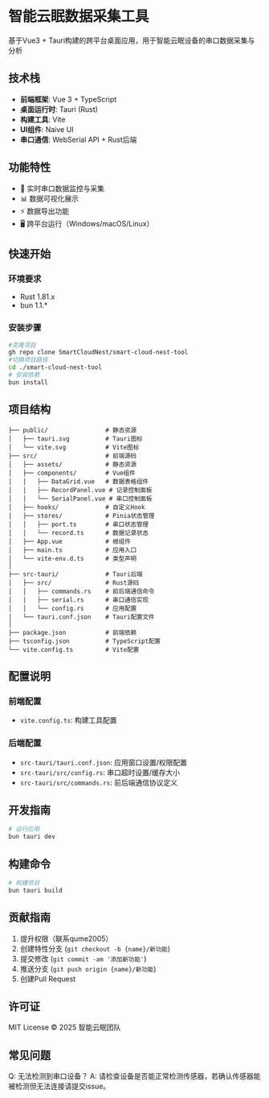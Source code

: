 # 智能云眠数据采集工具

基于Vue3 + Tauri构建的跨平台桌面应用，用于智能云眠设备的串口数据采集与分析

## 技术栈
- **前端框架**: Vue 3 + TypeScript
- **桌面运行时**: Tauri (Rust)
- **构建工具**: Vite
- **UI组件**: Naive UI
- **串口通信**: WebSerial API + Rust后端

## 功能特性
- 📡 实时串口数据监控与采集
- 📊 数据可视化展示
- ⚡ 数据导出功能
- 🖥️ 跨平台运行（Windows/macOS/Linux）

## 快速开始

### 环境要求
- Rust 1.81.x
- bun 1.1.*

### 安装步骤
```bash
#克隆项目
gh repo clone SmartCloudNest/smart-cloud-nest-tool
#切换项目路径
cd ./smart-cloud-nest-tool
# 安装依赖
bun install
```

## 项目结构
```
├── public/                # 静态资源
│   ├── tauri.svg          # Tauri图标
│   └── vite.svg           # Vite图标
├── src/                   # 前端源码
│   ├── assets/            # 静态资源
│   ├── components/        # Vue组件
│   │   ├── DataGrid.vue   # 数据表格组件
│   │   ├── RecordPanel.vue # 记录控制面板
│   │   └── SerialPanel.vue # 串口控制面板
│   ├── hooks/             # 自定义Hook
│   ├── stores/            # Pinia状态管理
│   │   ├── port.ts        # 串口状态管理
│   │   └── record.ts      # 数据记录状态
│   ├── App.vue            # 根组件
│   ├── main.ts            # 应用入口
│   └── vite-env.d.ts      # 类型声明
│
├── src-tauri/             # Tauri后端
│   ├── src/               # Rust源码
│   │   ├── commands.rs    # 前后端通信命令
│   │   ├── serial.rs      # 串口通信实现
│   │   └── config.rs      # 应用配置
│   └── tauri.conf.json    # Tauri配置文件
│
├── package.json           # 前端依赖
├── tsconfig.json          # TypeScript配置
└── vite.config.ts         # Vite配置
```

## 配置说明
### 前端配置
- `vite.config.ts`: 构建工具配置

### 后端配置
- `src-tauri/tauri.conf.json`: 应用窗口设置/权限配置
- `src-tauri/src/config.rs`: 串口超时设置/缓存大小
- `src-tauri/src/commands.rs`: 前后端通信协议定义

## 开发指南
```bash
# 运行应用
bun tauri dev
```

## 构建命令
```bash
# 构建项目
bun tauri build
```

## 贡献指南
1. 提升权限（联系qume2005）
2. 创建特性分支 (`git checkout -b {name}/新功能`)
3. 提交修改 (`git commit -am '添加新功能'`)
4. 推送分支 (`git push origin {name}/新功能`)
5. 创建Pull Request

## 许可证
MIT License © 2025 智能云眠团队

## 常见问题
Q: 无法检测到串口设备？
A: 请检查设备是否能正常检测传感器，若确认传感器能被检测但无法连接请提交issue。
